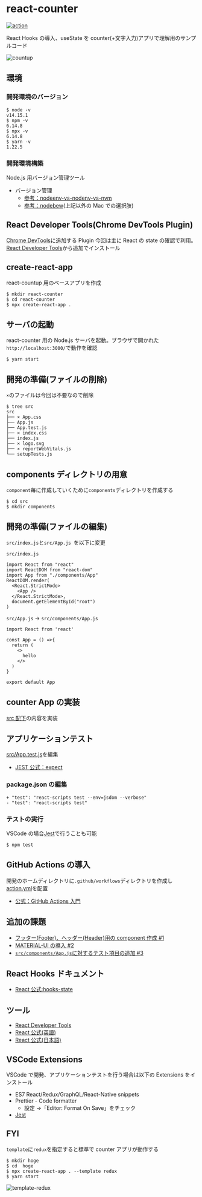 # react-counter

[![action](https://github.com/hironomiu/react-counter/workflows/action/badge.svg?branch=main)](https://github.com/hironomiu/react-counter/actions?query=workflow%3Aaction)

React Hooks の導入、useState を counter(+文字入力)アプリで理解用のサンプルコード

![countup](./countup.gif)

## 環境

### 開発環境のバージョン

```
$ node -v
v14.15.1
$ npm -v
6.14.8
$ npx -v
6.14.8
$ yarn -v
1.22.5
```

### 開発環境構築

Node.js 用バージョン管理ツール

- バージョン管理
  - [参考：nodeenv-vs-nodenv-vs-nvm](https://www.npmtrends.com/nodeenv-vs-nodenv-vs-nvm)
  - [参考：nodebew](https://formulae.brew.sh/formula/nodebrew)(上記以外の Mac での選択肢)

## React Developer Tools(Chrome DevTools Plugin)

[Chrome DevTools](https://developers.google.com/web/tools/chrome-devtools)に追加する Plugin
今回は主に React の state の確認で利用。[React Developer Tools](https://chrome.google.com/webstore/detail/react-developer-tools/fmkadmapgofadopljbjfkapdkoienihi)から追加でインストール

## create-react-app

react-countup 用のベースアプリを作成

```
$ mkdir react-counter
$ cd react-counter
$ npx create-react-app .
```

## サーバの起動

react-counter 用の Node.js サーバを起動。ブラウザで開かれた`http://localhost:3000/`で動作を確認

```
$ yarn start
```

## 開発の準備(ファイルの削除)

`×`のファイルは今回は不要なので削除

```
$ tree src
src
├── × App.css
├── App.js
├── App.test.js
├── × index.css
├── index.js
├── × logo.svg
├── × reportWebVitals.js
└── setupTests.js
```

## components ディレクトリの用意

`component`毎に作成していくために`components`ディレクトリを作成する

```
$ cd src
$ mkdir components
```

## 開発の準備(ファイルの編集)

`src/index.js`と`src/App.js `を以下に変更

`src/index.js`

```
import React from "react"
import ReactDOM from "react-dom"
import App from "./components/App"
ReactDOM.render(
  <React.StrictMode>
    <App />
  </React.StrictMode>,
  document.getElementById("root")
)
```

`src/App.js` -> `src/components/App.js`

```
import React from 'react'

const App = () =>{
  return (
    <>
      hello
    </>
  )
}

export default App
```

## counter App の実装

[src 配下](https://github.com/hironomiu/react-counter/tree/main/src)の内容を実装

## アプリケーションテスト

[src/App.test.js](https://github.com/hironomiu/react-counter/blob/main/src/App.test.js)を編集

- [JEST 公式：expect](https://jestjs.io/docs/ja/expect)

### package.json の編集

```
+ "test": "react-scripts test --env=jsdom --verbose"
- "test": "react-scripts test"
```

### テストの実行

VSCode の場合[Jest](https://marketplace.visualstudio.com/items?itemName=Orta.vscode-jest)で行うことも可能

```
$ npm test
```

## GitHub Actions の導入

開発のホームディレクトリに`.github/workflows`ディレクトリを作成し[action.yml](https://github.com/hironomiu/react-counter/blob/main/.github/workflows/action.yml)を配置

- [公式：GitHub Actions 入門](https://docs.github.com/ja/actions/learn-github-actions/introduction-to-github-actions)

## 追加の課題

- [フッター(Footer)、ヘッダー(Header)用の component 作成 #1](https://github.com/hironomiu/react-counter/issues/1)
- [MATERIAL-UI の導入 #2](https://github.com/hironomiu/react-counter/issues/2)
- [`src/components/App.js`に対するテスト項目の追加 #3](https://github.com/hironomiu/react-counter/issues/3)

## React Hooks ドキュメント

- [React 公式:hooks-state](https://ja.reactjs.org/docs/hooks-state.html)

## ツール

- [React Developer Tools](https://chrome.google.com/webstore/detail/react-developer-tools/fmkadmapgofadopljbjfkapdkoienihi)
- [React 公式(英語)](https://reactjs.org/docs/optimizing-performance.html#use-the-production-build)
- [React 公式(日本語)](https://ja.reactjs.org/docs/optimizing-performance.html#use-the-production-build)

## VSCode Extensions

VSCode で開発、アプリケーションテストを行う場合は以下の Extensions をインストール

- ES7 React/Redux/GraphQL/React-Native snippets
- Prettier - Code formatter
  - 設定 ->「Editor: Format On Save」をチェック
- [Jest](https://marketplace.visualstudio.com/items?itemName=Orta.vscode-jest)

## FYI

`template`に`redux`を指定すると標準で counter アプリが動作する

```
$ mkdir hoge
$ cd  hoge
$ npx create-react-app . --template redux
$ yarn start
```

![template-redux](./template-redux.png)
